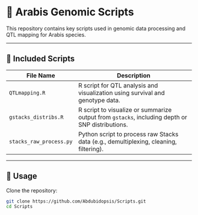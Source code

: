 # 🧬 Arabis Genomic Scripts

This repository contains key scripts used in genomic data processing and QTL mapping for Arabis species.

---

## 📂 Included Scripts

| File Name              | Description |
|------------------------|-------------|
| `QTLmapping.R`         | R script for QTL analysis and visualization using survival and genotype data. |
| `gstacks_distribs.R`   | R script to visualize or summarize output from `gstacks`, including depth or SNP distributions. |
| `stacks_raw_process.py`| Python script to process raw Stacks data (e.g., demultiplexing, cleaning, filtering). |

---

## 🧪 Usage

Clone the repository:

```bash
git clone https://github.com/Abdubidopsis/Scripts.git
cd Scripts
